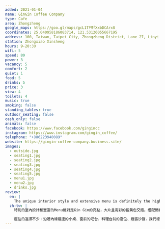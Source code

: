 ```yaml
---
added: 2021-01-04
name: GinGin Coffee Company
type: Cafe
area: Zhongzheng
google_maps: https://goo.gl/maps/gcL1TPMfXxbDCArx8
coordinates: 25.040958186083714, 121.53126055667195
address: 100, Taiwan, Taipei City, Zhongzheng District, Lane 27, Linyi Street, 9號1樓
station: Zhongxiao Xinsheng
hours: 9-20:30
wifi: 5
speed: 89
power: 3
vacancy: 5 
comfort: 2
quiet: 1
food: 5
drinks: 5
price: 3
view: 4
toilets: 4
music: true
smoking: false
standing_tables: true
outdoor_seating: false
cash_only: false
animals: false
facebook: https://www.facebook.com/gingincc
instagram: https://www.instagram.com/gingin_coffee/
telephone: "+886223940089"
website: https://gingin-coffee-company.business.site/
images:
  - outside.jpg
  - seating1.jpg
  - seating2.jpg
  - seating3.jpg
  - seating4.jpg
  - seating5.jpg
  - menu1.jpg
  - menu2.jpg
  - drinks.jpg
review:
  en: |
    The unique interior style and extensive menu is definitely the highlight here. The food options sound really good and the drinks menu has a little bit of everything (tea, coffee, sodas, cocktails). There are a couple of large worktables, some smaller tables, and a lot of counter seating (good if you want to work standing up). There are some drawbacks for working though. The seats are not particularly comfortable though (hard wooden chairs). Some power outlets scattered around, but there was no WiFi unfortunately.
  zh-tw: |
    特別的室內設計和豐富的Menu絕對是Gin Gin的亮點，大片且高彩的藍黃色交錯，搭配簡約而隨性的傢俱，讓整個空間顯得活潑，當然也很適合拍個美照。GinGin的菜單的風格是「每種都來一點！」，有茶咖啡、碳酸飲料，甚至調酒。（Gin Gin Ice Tea 的酒味夠重，晚上想偷懶一下的話不妨來一杯）

    座位的選擇不少：沿著內緣牆邊的小桌、窗前的吧台、料理台前的座位、幾張沙發，我們總能找到喜歡的位置，不過小缺點也出現在這裡，這些座位對有些單純想工作的人來說可能不是太舒適（是很硬的木椅木桌）。你可以找到一些插座散落各處，只可惜WiFi不知是永久停用還是暫時取消，總之目前沒有WiFi
---
```

